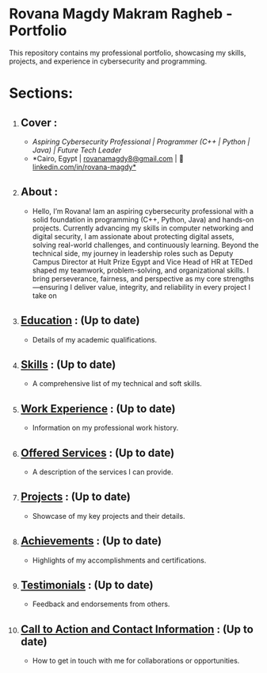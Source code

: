 # Rovana Magdy Makram Ragheb - Portfolio

This repository contains my professional portfolio, showcasing my skills, projects, and experience in cybersecurity and programming.

# Sections:

1.  ## Cover :
      - *Aspiring Cybersecurity Professional | Programmer (C++ | Python | Java) | Future Tech Leader*
      - *Cairo, Egypt |  rovanamagdy8@gmail.com | 🔗 [linkedin.com/in/rovana-magdy*](https://www.linkedin.com/in/rovana-magdy/)

2.  ## About :
      - Hello, I’m Rovana! Iam an aspiring cybersecurity professional with a solid foundation in programming (C++, Python, Java) and hands-on projects. Currently advancing my skills in computer networking and digital security, I am assionate about protecting digital assets, solving real-world challenges, and continuously learning. Beyond the technical side, my journey in leadership roles such as Deputy Campus Director at Hult Prize Egypt and Vice Head of HR at TEDed shaped my teamwork, problem-solving, and organizational skills. I bring perseverance, fairness, and perspective as my core strengths—ensuring I deliver value, integrity, and reliability in every project I take on

3.  ## [Education](education.md) : (Up to date)

      - Details of my academic qualifications.

6.  ## [Skills](skills.md) : (Up to date)

      - A comprehensive list of my technical and soft skills.

7.  ## [Work Experience](work_experience.md) : (Up to date)

      - Information on my professional work history.

8.  ## [Offered Services](offered_services.md) : (Up to date) 

     - A description of the services I can provide.

9.  ## [Projects](projects.md) : (Up to date)

     - Showcase of my key projects and their details.

10.  ## [Achievements](achievements.md) : (Up to date)

     - Highlights of my accomplishments and certifications.

11.  ## [Testimonials](testimonials.md) : (Up to date)

     - Feedback and endorsements from others.

11. ## [Call to Action and Contact Information](contact.md) : (Up to date)
     - How to get in touch with me for collaborations or opportunities.


